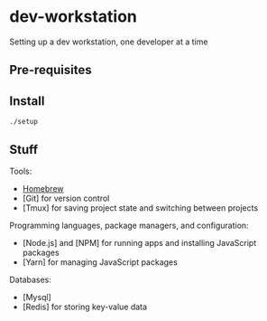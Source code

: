 # dev-workstation
Setting up a dev workstation, one developer at a time

## Pre-requisites

## Install

```
./setup
```

## Stuff

Tools:
* [Homebrew](https://brew.sh)
* [Git] for version control
* [Tmux] for saving project state and switching between projects

Programming languages, package managers, and configuration:

* [Node.js] and [NPM] for running apps and installing JavaScript packages
* [Yarn] for managing JavaScript packages

Databases:

* [Mysql]
* [Redis] for storing key-value data
